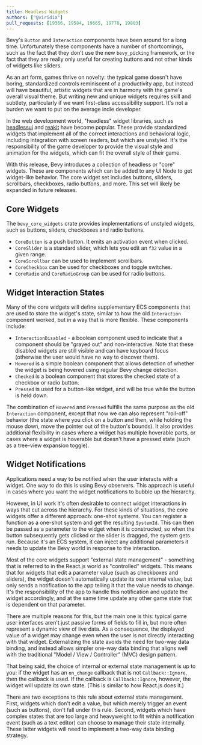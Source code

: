 ```yaml
---
title: Headless Widgets
authors: ["@viridia"]
pull_requests: [19366, 19584, 19665, 19778, 19803]
---
```


Bevy's `Button` and `Interaction` components have been around for a long time. Unfortunately
these components have a number of shortcomings, such as the fact that they don't use the new
`bevy_picking` framework, or the fact that they are really only useful for creating buttons
and not other kinds of widgets like sliders.

As an art form, games thrive on novelty: the typical game doesn't have boring, standardized controls
reminiscent of a productivity app, but instead will have beautiful, artistic widgets that are
in harmony with the game's overall visual theme. But writing new and unique widgets requires
skill and subtlety, particularly if we want first-class accessibility support. It's not a burden we
want to put on the average indie developer.

In the web development world, "headless" widget libraries, such as
[headlessui](https://headlessui.com/) and [reakit](https://reakit.io/) have become popular. These
provide standardized widgets that implement all of the correct interactions and behavioral logic,
including integration with screen readers, but which are unstyled. It's the responsibility of the
game developer to provide the visual style and animation for the widgets, which can fit the overall
style of their game.

With this release, Bevy introduces a collection of headless or "core" widgets. These are components
which can be added to any UI Node to get widget-like behavior. The core widget set includes buttons,
sliders, scrollbars, checkboxes, radio buttons, and more. This set will likely be expanded in
future releases.

## Core Widgets

The `bevy_core_widgets` crate provides implementations of unstyled widgets, such as buttons,
sliders, checkboxes and radio buttons.

- `CoreButton` is a push button. It emits an activation event when clicked.
- `CoreSlider` is a standard slider, which lets you edit an `f32` value in a given range.
- `CoreScrollbar` can be used to implement scrollbars.
- `CoreCheckbox` can be used for checkboxes and toggle switches.
- `CoreRadio` and `CoreRadioGroup` can be used for radio buttons.

## Widget Interaction States

Many of the core widgets will define supplementary ECS components that are used to store the widget's
state, similar to how the old `Interaction` component worked, but in a way that is more flexible.
These components include:

- `InteractionDisabled` - a boolean component used to indicate that a component should be
  "grayed out" and non-interactive. Note that these disabled widgets are still visible and can
  have keyboard focus (otherwise the user would have no way to discover them).
- `Hovered` is a simple boolean component that allows detection of whether the widget is being
  hovered using regular Bevy change detection.
- `Checked` is a boolean component that stores the checked state of a checkbox or radio button.
- `Pressed` is used for a button-like widget, and will be true while the button is held down.

The combination of `Hovered` and `Pressed` fulfills the same purpose as the old
`Interaction` component, except that now we can also represent "roll-off" behavior (the state where
you click on a button and then, while holding the mouse down, move the pointer out of the button's
bounds). It also provides additional flexibility in cases where a widget has multiple hoverable
parts, or cases where a widget is hoverable but doesn't have a pressed state (such as a tree-view
expansion toggle).

## Widget Notifications

Applications need a way to be notified when the user interacts with a widget. One way to do this
is using Bevy observers. This approach is useful in cases where you want the widget notifications
to bubble up the hierarchy.

However, in UI work it's often desirable to connect widget interactions in ways that cut across the
hierarchy. For these kinds of situations, the core widgets offer a different approach: one-shot
systems. You can register a function as a one-shot system and get the resulting `SystemId`. This can
then be passed as a parameter to the widget when it is constructed, so when the button subsequently
gets clicked or the slider is dragged, the system gets run. Because it's an ECS system, it can
inject any additional parameters it needs to update the Bevy world in response to the interaction.

Most of the core widgets support "external state management" - something that is referred to in the
React.js world as "controlled" widgets. This means that for widgets that edit a parameter value
(such as checkboxes and sliders), the widget doesn't automatically update its own internal value,
but only sends a notification to the app telling it that the value needs to change. It's the
responsibility of the app to handle this notification and update the widget accordingly, and at the
same time update any other game state that is dependent on that parameter.

There are multiple reasons for this, but the main one is this: typical game user interfaces aren't
just passive forms of fields to fill in, but more often represent a dynamic view of live data. As a
consequence, the displayed value of a widget may change even when the user is not directly
interacting with that widget. Externalizing the state avoids the need for two-way data binding, and
instead allows simpler one-way data binding that aligns well with the traditional "Model / View /
Controller" (MVC) design pattern.

That being said, the choice of internal or external state management is up to you: if the widget has
an `on_change` callback that is not `Callback::Ignore`, then the callback is used. If the callback
is `Callback::Ignore`, however, the widget will update its own state. (This is similar to how
React.js does it.)

There are two exceptions to this rule about external state management. First, widgets which don't
edit a value, but which merely trigger an event (such as buttons), don't fall under this rule.
Second, widgets which have complex states that are too large and heavyweight to fit within a
notification event (such as a text editor) can choose to manage their state internally. These latter
widgets will need to implement a two-way data binding strategy.
